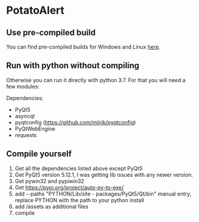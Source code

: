 # PotatoAlert

## Use pre-compiled build
You can find pre-compiled builds for Windows and Linux [here](https://github.com/razaqq/PotatoAlert/releases).


## Run with python without compiling
Otherwise you can run it directly with python 3.7.
For that you will need a few modules:

Dependencies:
- PyQt5
- asyncqt
- pyqtconfig (https://github.com/mjirik/pyqtconfig)
- PyQtWebEngine
- requests

## Compile yourself
1. Get all the dependencies listed above except PyQt5
2. Get PyQt5 version 5.12.1, I was getting lib issues with any newer version.
3. Get pywin32 and pypiwin32
4. Get https://pypi.org/project/auto-py-to-exe/
5. add --paths "PYTHON/Lib/site - packages/PyQt5/Qt/bin" manual entry, replace PYTHON with the path to your python install
6. add /assets as additional files
7. compile